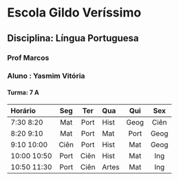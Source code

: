 # Escola Gildo Veríssimo 
## Disciplina: Língua Portuguesa

### Prof Marcos 
### Aluno : Yasmim Vitória

#### Turma: 7 A

|Horário|Seg|Ter|Qua|Qui|Sex|
|:--|:--:|:--:|:--|:--:|:--:|
|7:30 8:20|Mat|Port|Hist|Geog|Ciên|
|8:20 9:10|Mat|Port|Mat|Port|Geog|
|9:10 10:00|Ciên|Port|Hist|Mat|Geog|
|10:00 10:50|Port|Ciên|Hist|Mat|Ing|
|10:50 11:30|Port|Ciên|Artes|Mat|Ing|











